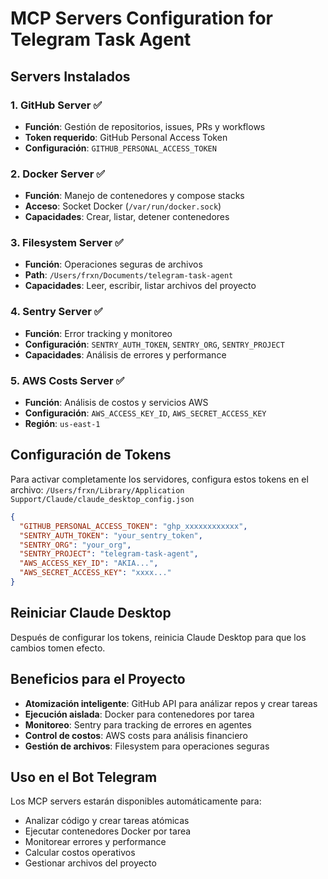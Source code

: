 # MCP Servers Configuration for Telegram Task Agent

## Servers Instalados

### 1. GitHub Server ✅
- **Función**: Gestión de repositorios, issues, PRs y workflows
- **Token requerido**: GitHub Personal Access Token
- **Configuración**: `GITHUB_PERSONAL_ACCESS_TOKEN`

### 2. Docker Server ✅
- **Función**: Manejo de contenedores y compose stacks
- **Acceso**: Socket Docker (`/var/run/docker.sock`)
- **Capacidades**: Crear, listar, detener contenedores

### 3. Filesystem Server ✅
- **Función**: Operaciones seguras de archivos
- **Path**: `/Users/frxn/Documents/telegram-task-agent`
- **Capacidades**: Leer, escribir, listar archivos del proyecto

### 4. Sentry Server ✅
- **Función**: Error tracking y monitoreo
- **Configuración**: `SENTRY_AUTH_TOKEN`, `SENTRY_ORG`, `SENTRY_PROJECT`
- **Capacidades**: Análisis de errores y performance

### 5. AWS Costs Server ✅
- **Función**: Análisis de costos y servicios AWS
- **Configuración**: `AWS_ACCESS_KEY_ID`, `AWS_SECRET_ACCESS_KEY`
- **Región**: `us-east-1`

## Configuración de Tokens

Para activar completamente los servidores, configura estos tokens en el archivo:
`/Users/frxn/Library/Application Support/Claude/claude_desktop_config.json`

```json
{
  "GITHUB_PERSONAL_ACCESS_TOKEN": "ghp_xxxxxxxxxxxx",
  "SENTRY_AUTH_TOKEN": "your_sentry_token",
  "SENTRY_ORG": "your_org",
  "SENTRY_PROJECT": "telegram-task-agent",
  "AWS_ACCESS_KEY_ID": "AKIA...",
  "AWS_SECRET_ACCESS_KEY": "xxxx..."
}
```

## Reiniciar Claude Desktop

Después de configurar los tokens, reinicia Claude Desktop para que los cambios tomen efecto.

## Beneficios para el Proyecto

- **Atomización inteligente**: GitHub API para análizar repos y crear tareas
- **Ejecución aislada**: Docker para contenedores por tarea
- **Monitoreo**: Sentry para tracking de errores en agentes
- **Control de costos**: AWS costs para análisis financiero
- **Gestión de archivos**: Filesystem para operaciones seguras

## Uso en el Bot Telegram

Los MCP servers estarán disponibles automáticamente para:
- Analizar código y crear tareas atómicas
- Ejecutar contenedores Docker por tarea
- Monitorear errores y performance
- Calcular costos operativos
- Gestionar archivos del proyecto